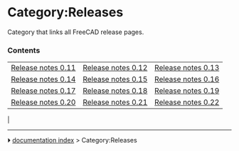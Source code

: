 # Category:Releases
Category that links all FreeCAD release pages.

### Contents

|     |     |     |
| --- | --- | --- |
| [Release notes 0.11](Release_notes_0.11.md) | [Release notes 0.12](Release_notes_0.12.md) | [Release notes 0.13](Release_notes_0.13.md) |
| [Release notes 0.14](Release_notes_0.14.md) | [Release notes 0.15](Release_notes_0.15.md) | [Release notes 0.16](Release_notes_0.16.md) |
| [Release notes 0.17](Release_notes_0.17.md) | [Release notes 0.18](Release_notes_0.18.md) | [Release notes 0.19](Release_notes_0.19.md) |
| [Release notes 0.20](Release_notes_0.20.md) | [Release notes 0.21](Release_notes_0.21.md) | [Release notes 0.22](Release_notes_0.22.md) |
|



---
⏵ [documentation index](../README.md) > Category:Releases

